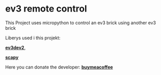 # ev3 remote control

This Project uses micropython to control an ev3 brick using another ev3 brick


Liberys used i this projekt:

<strong><a href="https://pypi.org/project/python-ev3dev2/">ev3dev2</a></strong>, 

<strong><a href="https://thepythoncode.com/article/getting-started-with-scapy">scapy</a></strong>

Here you can donate the developer: <strong><a href="https://www.buymeacoffee.com/Hacktivator">buymeacoffee</a></strong>
